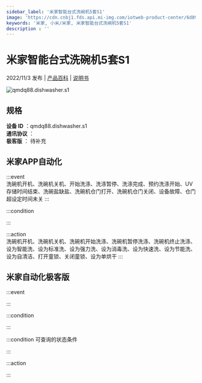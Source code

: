 ```yaml
---
sidebar_label: '米家智能台式洗碗机5套S1'
image: 'https://cdn.cnbj1.fds.api.mi-img.com/iotweb-product-center/6d895885ba2de6959a861e47e70ef0ac_1656400567992.png?GalaxyAccessKeyId=AKVGLQWBOVIRQ3XLEW&Expires=9223372036854775807&Signature=ikw2wYUgYGh8excAlnmnWNUYZnc='
keywords: '米家, 小米/米家, 米家智能台式洗碗机5套S1'
description : ''
---
```

# 米家智能台式洗碗机5套S1

2022/11/3 发布 | [产品百科](https://home.mi.com/webapp/content/baike/product/index.html?model=qmdq88.dishwasher.s1/) | [说明书](https://home.mi.com/views/introduction.html?model=qmdq88.dishwasher.s1&region=cn)

![qmdq88.dishwasher.s1](https://cdn.cnbj1.fds.api.mi-img.com/iotweb-product-center/6d895885ba2de6959a861e47e70ef0ac_1656400567992.png?GalaxyAccessKeyId=AKVGLQWBOVIRQ3XLEW&Expires=9223372036854775807&Signature=ikw2wYUgYGh8excAlnmnWNUYZnc=)

## 规格  
> 
**设备 ID** ：qmdq88.dishwasher.s1  
**通讯协议** ：  
**极客版**  ： 待补充 


## 米家APP自动化  

:::event  
洗碗机开机、洗碗机关机、开始洗涤、洗涤暂停、洗涤完成、预约洗涤开始、UV存储时间结束、洗碗盐缺盐、洗碗机仓门打开、洗碗机仓门关闭、设备故障、仓门超设定时间未关
:::

:::condition  

:::

:::action   
洗碗机开机、洗碗机关机、洗碗机开始洗涤、洗碗机暂停洗涤、洗碗机终止洗涤、设为智能洗、设为标准洗、设为强力洗、设为消毒洗、设为快速洗、设为节能洗、设为自清洁、打开童锁、关闭童锁、设为单烘干
:::

## 米家自动化极客版  

:::event  

:::

:::condition  

:::

:::condition 可查询的状态条件  

:::

:::action  

:::

        
